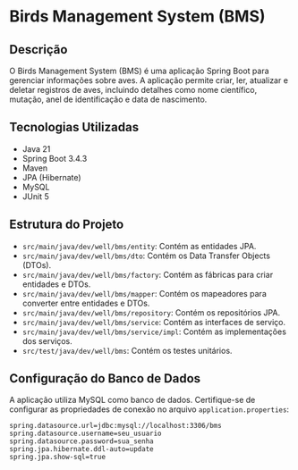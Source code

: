 # Birds Management System (BMS)

## Descrição

O Birds Management System (BMS) é uma aplicação Spring Boot para gerenciar informações sobre aves. A aplicação permite criar, ler, atualizar e deletar registros de aves, incluindo detalhes como nome científico, mutação, anel de identificação e data de nascimento.

## Tecnologias Utilizadas

- Java 21
- Spring Boot 3.4.3
- Maven
- JPA (Hibernate)
- MySQL
- JUnit 5

## Estrutura do Projeto

- `src/main/java/dev/well/bms/entity`: Contém as entidades JPA.
- `src/main/java/dev/well/bms/dto`: Contém os Data Transfer Objects (DTOs).
- `src/main/java/dev/well/bms/factory`: Contém as fábricas para criar entidades e DTOs.
- `src/main/java/dev/well/bms/mapper`: Contém os mapeadores para converter entre entidades e DTOs.
- `src/main/java/dev/well/bms/repository`: Contém os repositórios JPA.
- `src/main/java/dev/well/bms/service`: Contém as interfaces de serviço.
- `src/main/java/dev/well/bms/service/impl`: Contém as implementações dos serviços.
- `src/test/java/dev/well/bms`: Contém os testes unitários.

## Configuração do Banco de Dados

A aplicação utiliza MySQL como banco de dados. Certifique-se de configurar as propriedades de conexão no arquivo `application.properties`:

```properties
spring.datasource.url=jdbc:mysql://localhost:3306/bms
spring.datasource.username=seu_usuario
spring.datasource.password=sua_senha
spring.jpa.hibernate.ddl-auto=update
spring.jpa.show-sql=true
